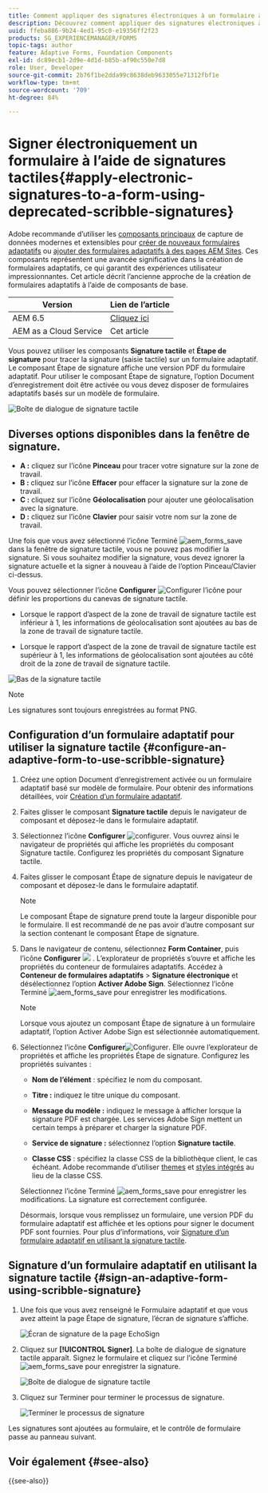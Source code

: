 ```yaml
---
title: Comment appliquer des signatures électroniques à un formulaire à l’aide de signatures tactiles ?
description: Découvrez comment appliquer des signatures électroniques à un formulaire à l’aide de signatures tactiles.
uuid: ffeba886-9b24-4ed1-95c0-e19356ff2f23
products: SG_EXPERIENCEMANAGER/FORMS
topic-tags: author
feature: Adaptive Forms, Foundation Components
exl-id: dc89ecb1-2d9e-4d1d-b85b-af90c550e7d8
role: User, Developer
source-git-commit: 2b76f1be2dda99c8638deb9633055e71312fbf1e
workflow-type: tm+mt
source-wordcount: '709'
ht-degree: 84%

---
```


# Signer électroniquement un formulaire à l’aide de signatures tactiles{#apply-electronic-signatures-to-a-form-using-deprecated-scribble-signatures}

<span class="preview"> Adobe recommande d’utiliser les [composants principaux](https://experienceleague.adobe.com/docs/experience-manager-core-components/using/adaptive-forms/introduction.html?lang=fr) de capture de données modernes et extensibles pour [créer de nouveaux formulaires adaptatifs](/help/forms/creating-adaptive-form-core-components.md) ou [ajouter des formulaires adaptatifs à des pages AEM Sites](/help/forms/create-or-add-an-adaptive-form-to-aem-sites-page.md). Ces composants représentent une avancée significative dans la création de formulaires adaptatifs, ce qui garantit des expériences utilisateur impressionnantes. Cet article décrit l’ancienne approche de la création de formulaires adaptatifs à l’aide de composants de base. </span>

| Version | Lien de l’article |
| -------- | ---------------------------- |
| AEM 6.5 | [Cliquez ici](https://experienceleague.adobe.com/docs/experience-manager-65/forms/adaptive-forms-basic-authoring/signing-forms-using-scribble.html) |
| AEM as a Cloud Service | Cet article |


Vous pouvez utiliser les composants **Signature tactile** et **Étape de signature** pour tracer la signature (saisie tactile) sur un formulaire adaptatif. Le composant Étape de signature affiche une version PDF du formulaire adaptatif. Pour utiliser le composant Étape de signature, l’option Document d’enregistrement doit être activée ou vous devez disposer de formulaires adaptatifs basés sur un modèle de formulaire.

![Boîte de dialogue de signature tactile](assets/scribble-signature.png)

## Diverses options disponibles dans la fenêtre de signature.

* **A :** cliquez sur l’icône **Pinceau** pour tracer votre signature sur la zone de travail.
* **B :** cliquez sur l’icône **Effacer** pour effacer la signature sur la zone de travail.
* **C :** cliquez sur l’icône **Géolocalisation** pour ajouter une géolocalisation avec la signature.
* **D :** cliquez sur l’icône **Clavier** pour saisir votre nom sur la zone de travail.

Une fois que vous avez sélectionné l’icône Terminé ![aem_forms_save](assets/aem_forms_save.png) dans la fenêtre de signature tactile, vous ne pouvez pas modifier la signature. Si vous souhaitez modifier la signature, vous devez ignorer la signature actuelle et la signer à nouveau à l’aide de l’option Pinceau/Clavier ci-dessus.

Vous pouvez sélectionner l’icône **Configurer** ![Configurer l’icône](assets/configure.png) pour définir les proportions du canevas de signature tactile.
* Lorsque le rapport d’aspect de la zone de travail de signature tactile est inférieur à 1, les informations de géolocalisation sont ajoutées au bas de la zone de travail de signature tactile.


* Lorsque le rapport d’aspect de la zone de travail de signature tactile est supérieur à 1, les informations de géolocalisation sont ajoutées au côté droit de la zone de travail de signature tactile.


![Bas de la signature tactile](assets/scribble-signature-aspectratio.PNG)



>[!NOTE]
>
>Les signatures sont toujours enregistrées au format PNG.
>

## Configuration d’un formulaire adaptatif pour utiliser la signature tactile {#configure-an-adaptive-form-to-use-scribble-signature}

1. Créez une option Document d’enregistrement activée ou un formulaire adaptatif basé sur modèle de formulaire. Pour obtenir des informations détaillées, voir [Création d’un formulaire adaptatif](creating-adaptive-form.md).
1. Faites glisser le composant **Signature tactile** depuis le navigateur de composant et déposez-le dans le formulaire adaptatif.
1. Sélectionnez l’icône **Configurer** ![configurer](assets/configure.png). Vous ouvrez ainsi le navigateur de propriétés qui affiche les propriétés du composant Signature tactile. Configurez les propriétés du composant Signature tactile.
1. Faites glisser le composant Étape de signature depuis le navigateur de composant et déposez-le dans le formulaire adaptatif.

   >[!NOTE]
   >
   >Le composant Étape de signature prend toute la largeur disponible pour le formulaire. Il est recommandé de ne pas avoir d’autre composant sur la section contenant le composant Étape de signature. 

1. Dans le navigateur de contenu, sélectionnez **Form Container**, puis l’icône **Configurer** ![ ](assets/configure.png) . L’explorateur de propriétés s’ouvre et affiche les propriétés du conteneur de formulaires adaptatifs. Accédez à **Conteneur de formulaires adaptatifs** > **Signature électronique** et désélectionnez l’option **Activer Adobe Sign**. Sélectionnez l’icône Terminé ![aem_forms_save](assets/aem_forms_save.png) pour enregistrer les modifications.

   >[!NOTE]
   >
   >Lorsque vous ajoutez un composant Étape de signature à un formulaire adaptatif, l’option Activer Adobe Sign est sélectionnée automatiquement.

1. Sélectionnez l’icône **Configurer**![Configurer](assets/configure.png). Elle ouvre l’explorateur de propriétés et affiche les propriétés Étape de signature. Configurez les propriétés suivantes :

   * **Nom de l’élément** : spécifiez le nom du composant.

   * **Titre :** indiquez le titre unique du composant.
   * **Message du modèle :** indiquez le message à afficher lorsque la signature PDF est chargée. Les services Adobe Sign mettent un certain temps à préparer et charger la signature PDF.
   * **Service de signature :** sélectionnez l’option **Signature tactile**.

   * **Classe CSS** : spécifiez la classe CSS de la bibliothèque client, le cas échéant. Adobe recommande d’utiliser [themes](themes.md) et [styles intégrés](inline-style-adaptive-forms.md) au lieu de la classe CSS.

   Sélectionnez l’icône Terminé ![aem_forms_save](assets/aem_forms_save.png) pour enregistrer les modifications. La signature est correctement configurée.

   Désormais, lorsque vous remplissez un formulaire, une version PDF du formulaire adaptatif est affichée et les options pour signer le document PDF sont fournies. Pour plus d’informations, voir [Signature d’un formulaire adaptatif en utilisant la signature tactile](signing-forms-using-scribble.md#sign-an-adaptive-form-using-scribble-signature).

## Signature d’un formulaire adaptatif en utilisant la signature tactile {#sign-an-adaptive-form-using-scribble-signature}

1. Une fois que vous avez renseigné le Formulaire adaptatif et que vous avez atteint la page Étape de signature, l’écran de signature s’affiche.

   ![Écran de signature de la page EchoSign](assets/esignscribblesign.jpg)

1. Cliquez sur **[!UICONTROL Signer]**. La boîte de dialogue de signature tactile apparaît. Signez le formulaire et cliquez sur l’icône Terminé ![aem_forms_save](assets/aem_forms_save.png) pour enregistrer la signature.

   ![Boîte de dialogue de signature tactile](assets/scribblewidget.png)

1. Cliquez sur Terminer pour terminer le processus de signature.

   ![Terminer le processus de signature](assets/scribblecomplete.jpg)

Les signatures sont ajoutées au formulaire, et le contrôle de formulaire passe au panneau suivant.

## Voir également {#see-also}

{{see-also}}